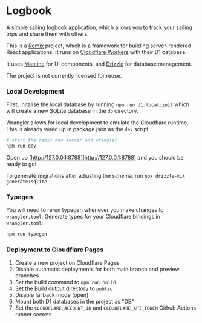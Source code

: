 # Logbook

A simple sailing logbook application, which allows you to track your sailing trips and share them with others.

This is a [Remix](https://remix.run) project, which is a framework for building server-rendered React applications. It runs on [Cloudflare Workers](https://workers.cloudflare.com/) with their D1 database.

It uses [Mantine](https://mantine.dev/) for UI components, and [Drizzle](https://drizzle.dev/) for database management.

The project is not currently licensed for reuse.

### Local Development

First, initalise the local database by running `npm run d1:local:init` which will create a new SQLite database in the `db` directory.

Wrangler allows for local development to emulate the Cloudflare runtime. This is already wired up in package.json as the `dev` script:

```sh
# start the remix dev server and wrangler
npm run dev
```

Open up [http://127.0.0.1:8788](http://127.0.0.1:8788) and you should be ready to go!

To generate migrations after adjusting the schema, run `npx drizzle-kit generate:sqlite`

### Typegen

You will need to rerun typegen whenever you make changes to `wrangler.toml`. Generate types for your Cloudflare bindings in `wrangler.toml`:

```sh
npm run typegen
```

### Deployment to Cloudflare Pages

1. Create a new project on Cloudflare Pages
1. Disable automatic deployments for both main branch and preview branches
1. Set the build command to `npm run build`
1. Set the Build output directory to `public`
1. Disable fallback mode (open)
1. Mount both D1 databases in the project as "DB"
1. Set the `CLOUDFLARE_ACCOUNT_ID` and `CLOUDFLARE_API_TOKEN` Github Actions runner secrets
